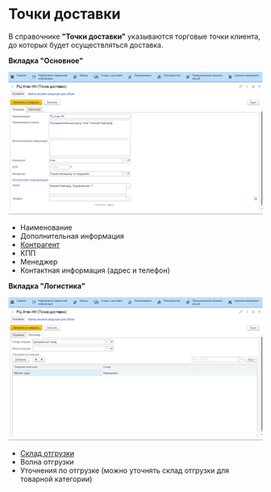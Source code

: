 # Точки доставки

В справочнике **"Точки доставки"** указываются торговые точки клиента, до которых будет осуществляться доставка.

**Вкладка "Основное"**

![](DeliveryPoint.assets/1.png)

- Наименование
- Дополнительная информация
- [Контрагент](Contractor.md)
- КПП
- Менеджер
- Контактная информация (адрес и телефон)

**Вкладка "Логистика"**

![](DeliveryPoint.assets/2.png)

- [Склад отгрузки](Warehouse.md)
- Волна отгрузки
- Уточнения по отгрузке (можно уточнять склад отгрузки для товарной категории)